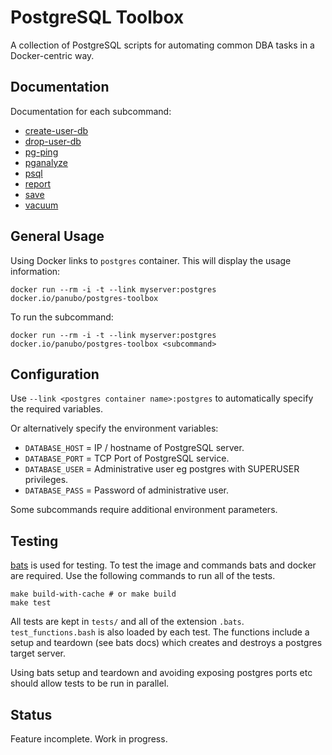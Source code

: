 # PostgreSQL Toolbox

A collection of PostgreSQL scripts for automating common DBA tasks in a Docker-centric way.

## Documentation

Documentation for each subcommand:

- [create-user-db](commands/create-user-db.md)
- [drop-user-db](commands/drop-user-db.md)
- [pg-ping](commands/pg-ping.md)
- [pganalyze](commands/pganalyze.md)
- [psql](commands/psql.md)
- [report](commands/report.md)
- [save](commands/save.md)
- [vacuum](commands/vacuum.md)

## General Usage

Using Docker links to `postgres` container. This will display the usage information:

```docker run --rm -i -t --link myserver:postgres docker.io/panubo/postgres-toolbox```

To run the subcommand:

```docker run --rm -i -t --link myserver:postgres docker.io/panubo/postgres-toolbox <subcommand>```

## Configuration

Use `--link <postgres container name>:postgres` to automatically specify the required variables.

Or alternatively specify the environment variables:

- `DATABASE_HOST` = IP / hostname of PostgreSQL server.
- `DATABASE_PORT` = TCP Port of PostgreSQL service.
- `DATABASE_USER` = Administrative user eg postgres with SUPERUSER privileges.
- `DATABASE_PASS` = Password of administrative user.

Some subcommands require additional environment parameters.

## Testing

[bats](https://bats-core.readthedocs.io/en/stable/index.html) is used for testing. To test the image and commands bats and docker are required. Use the following commands to run all of the tests.

```
make build-with-cache # or make build
make test
```

All tests are kept in `tests/` and all of the extension `.bats`. `test_functions.bash` is also loaded by each test. The functions include a setup and teardown (see bats docs) which creates and destroys a postgres target server.

Using bats setup and teardown and avoiding exposing postgres ports etc should allow tests to be run in parallel.

## Status

Feature incomplete. Work in progress.
